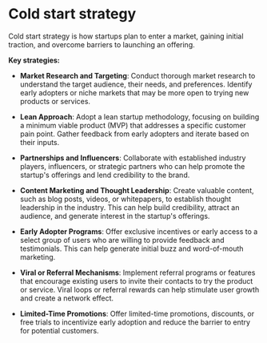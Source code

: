 # Cold start strategy

Cold start strategy is how startups plan to enter a market, gaining initial traction, and overcome  barriers to launching an offering.

**Key strategies:**

* **Market Research and Targeting**: Conduct thorough market research to understand the target audience, their needs, and preferences. Identify early adopters or niche markets that may be more open to trying new products or services.

* **Lean Approach**: Adopt a lean startup methodology, focusing on building a minimum viable product (MVP) that addresses a specific customer pain point. Gather feedback from early adopters and iterate based on their inputs.

* **Partnerships and Influencers**: Collaborate with established industry players, influencers, or strategic partners who can help promote the startup's offerings and lend credibility to the brand.

* **Content Marketing and Thought Leadership**: Create valuable content, such as blog posts, videos, or whitepapers, to establish thought leadership in the industry. This can help build credibility, attract an audience, and generate interest in the startup's offerings.

* **Early Adopter Programs**: Offer exclusive incentives or early access to a select group of users who are willing to provide feedback and testimonials. This can help generate initial buzz and word-of-mouth marketing.

* **Viral or Referral Mechanisms**: Implement referral programs or features that encourage existing users to invite their contacts to try the product or service. Viral loops or referral rewards can help stimulate user growth and create a network effect.

* **Limited-Time Promotions**: Offer limited-time promotions, discounts, or free trials to incentivize early adoption and reduce the barrier to entry for potential customers.
